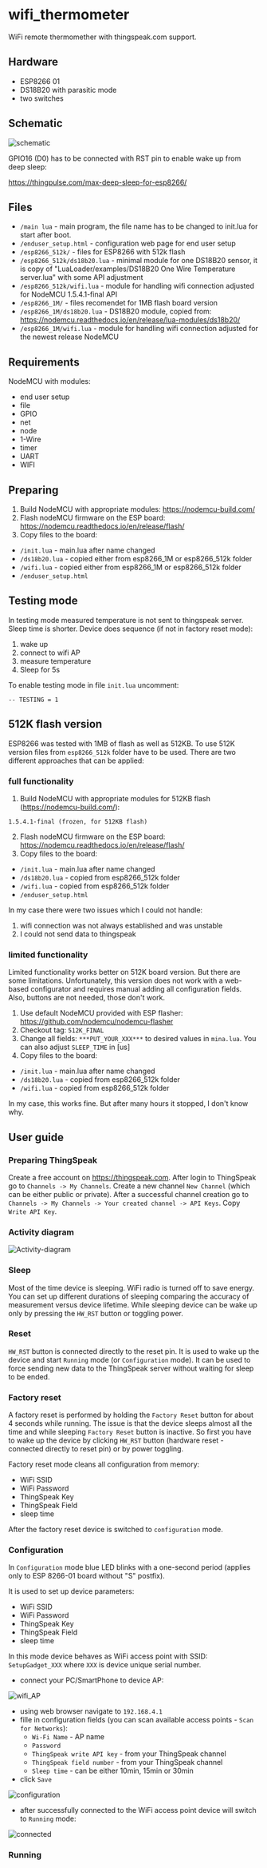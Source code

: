 # wifi_thermometer

WiFi remote thermomether with thingspeak.com support.

## Hardware
- ESP8266 01
- DS18B20 with parasitic mode
- two switches

## Schematic
![schematic](https://github.com/KomarRafal/wifi_thermometer/blob/master/schematic.png?raw=true)


GPIO16 (D0) has to be connected with RST pin to enable wake up from deep sleep:

https://thingpulse.com/max-deep-sleep-for-esp8266/

## Files
- ```/main lua``` - main program, the file name has to be changed to init.lua for start after boot.
- ```/enduser_setup.html``` - configuration web page for end user setup
- ```/esp8266_512k/``` - files for ESP8266 with 512k flash
- ```/esp8266_512k/ds18b20.lua``` - minimal module for one DS18B20 sensor, it is copy of "LuaLoader/examples/DS18B20 One Wire Temperature server.lua" with some API adjustment
- ```/esp8266_512k/wifi.lua``` - module for handling wifi connection adjusted for NodeMCU 1.5.4.1-final API
- ```/esp8266_1M/``` - files recomendet for 1MB flash board version
- ```/esp8266_1M/ds18b20.lua``` - DS18B20 module, copied from: https://nodemcu.readthedocs.io/en/release/lua-modules/ds18b20/
- ```/esp8266_1M/wifi.lua``` - module for handling wifi connection adjusted for the newest release NodeMCU

## Requirements
NodeMCU with modules:
- end user setup
- file
- GPIO
- net
- node
- 1-Wire
- timer
- UART
- WIFI

## Preparing
1. Build NodeMCU with appropriate modules:
https://nodemcu-build.com/
2. Flash nodeMCU firmware on the ESP board: https://nodemcu.readthedocs.io/en/release/flash/
3. Copy files to the board:

- ```/init.lua``` - main.lua after name changed
- ```/ds18b20.lua``` - copied either from esp8266_1M or esp8266_512k folder
- ```/wifi.lua``` - copied either from esp8266_1M or esp8266_512k folder
- ```/enduser_setup.html```
## Testing mode
In testing mode measured temperature is not sent to thingspeak server. Sleep time is shorter.
Device does sequence (if not in factory reset mode):
1. wake up
2. connect to wifi AP
3. measure temperature
4. Sleep for 5s

To enable testing mode in file ```init.lua``` uncomment:
```
-- TESTING = 1
```

## 512K flash version
ESP8266 was tested with 1MB of flash as well as 512KB. To use 512K version files from ```esp8266_512k``` folder have to be used.
There are two different approaches that can be applied:
### full functionality
1. Build NodeMCU with appropriate modules for 512KB flash (https://nodemcu-build.com/):

```1.5.4.1-final (frozen, for 512KB flash)```

2. Flash nodeMCU firmware on the ESP board: https://nodemcu.readthedocs.io/en/release/flash/
3. Copy files to the board:
- ```/init.lua``` - main.lua after name changed
- ```/ds18b20.lua``` - copied from esp8266_512k folder
- ```/wifi.lua``` - copied from esp8266_512k folder
- ```/enduser_setup.html```

In my case there were two issues which I could not handle:
1. wifi connection was not always established and was unstable
2. I could not send data to thingspeak
### limited functionality
Limited functionality works better on 512K board version. But there are some limitations. Unfortunately, this version does not work with a web-based configurator and requires manual adding all configuration fields. Also, buttons are not needed, those don't work.
1. Use default NodeMCU provided with ESP flasher: https://github.com/nodemcu/nodemcu-flasher
2. Checkout tag: ```512K_FINAL```
3. Change all fields: ```***PUT_YOUR_XXX***``` to desired values in ```mina.lua```. You can also adjust ```SLEEP_TIME``` in [us]
4. Copy files to the board:
- ```/init.lua``` - main.lua after name changed
- ```/ds18b20.lua``` - copied from esp8266_512k folder
- ```/wifi.lua``` - copied from esp8266_512k folder

In my case, this works fine. But after many hours it stopped, I don't know why.
## User guide
### Preparing ThingSpeak
Create a free account on https://thingspeak.com. After login to ThingSpeak go to ```Channels -> My Channels```. Create a new channel ```New Channel``` (which can be either public or private). After a successful channel creation go to ```Channels -> My Channels -> Your created channel -> API Keys```. Copy ```Write API Key```.
### Activity diagram
![Activity-diagram](http://www.plantuml.com/plantuml/proxy?cache=no&src=https://raw.githubusercontent.com/KomarRafal/wifi_thermometer/master/activity_uml.iuml)

### Sleep
Most of the time device is sleeping. WiFi radio is turned off to save energy. You can set up different durations of sleeping comparing the accuracy of measurement versus device lifetime. While sleeping device can be wake up only by pressing the ```HW_RST``` button or toggling power.

### Reset
```HW_RST``` button is connected directly to the reset pin. It is used to wake up the device and start ```Running``` mode (or ```Configuration``` mode). It can be used to force sending new data to the ThingSpeak server without waiting for sleep to be ended.

### Factory reset
A factory reset is performed by holding the ```Factory Reset``` button for about 4 seconds while running. The issue is that the device sleeps almost all the time and while sleeping ```Factory Reset``` button is inactive. So first you have to wake up the device by clicking ```HW_RST``` button (hardware reset - connected directly to reset pin) or by power toggling.

Factory reset mode cleans all configuration from memory:

- WiFi SSID
- WiFi Password
- ThingSpeak Key
- ThingSpeak Field
- sleep time

After the factory reset device is switched to ```configuration``` mode.

### Configuration
In ```Configuration``` mode blue LED blinks with a one-second period (applies only to ESP 8266-01 board without "S" postfix).

It is used to set up device parameters:

- WiFi SSID
- WiFi Password
- ThingSpeak Key
- ThingSpeak Field
- sleep time

In this mode device behaves as WiFi access point with SSID: ```SetupGadget_XXX``` where ```XXX``` is device unique serial number.

- connect your PC/SmartPhone to device AP:

![wifi_AP](https://github.com/KomarRafal/wifi_thermometer/blob/master/wifi.png?raw=true)

- using web browser navigate to ```192.168.4.1```
- fille in configuration fields (you can scan available access points - ```Scan for Networks```):
  - ```Wi-Fi Name``` - AP name
  - ```Password```
  - ```ThingSpeak write API key``` - from your ThingSpeak channel
  - ```ThingSpeak field number``` - from your ThingSpeak channel
  - ```Sleep time``` - can be either 10min, 15min or 30min
- click ```Save```

![configuration](https://github.com/KomarRafal/wifi_thermometer/blob/master/config.png?raw=true)

- after successfully connected to the WiFi access point device will switch to ```Running``` mode:

![connected](https://github.com/KomarRafal/wifi_thermometer/blob/master/wifi_connected.png?raw=true)

### Running
